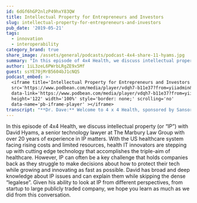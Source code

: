 ```yaml
---
id: 6dGf6hGP2nlzP49hxY83QW
title: Intellectual Property for Entrepreneurs and Investors
slug: intellectual-property-for-entrepreneurs-and-investors
pub_date: '2019-05-21'
tags:
  - innovation
  - interoperability
category_brand: true
share_image: /assets/general/podcasts/podcast-4x4-share-11-hyams.jpg
summary: "In this episode of 4x4 Health, we discuss intellectual property (or “IP”) with David Hyams, a senior technology lawyer at The Marbury Law Group with over 20 years of experience in IP matters.\_"
author: 1iL3zeL6PWrbLRgZE9x5Mf
guest: ssYE70jMrB5604bJ1cNQS
podcast_embed: >-
  <iframe title='Intellectual Property for Entrepreneurs and Investors'
  src='https://www.podbean.com/media/player/vdqh7-b11e37?from=yiiadmin&download=1&version=1'
  data-link='https://www.podbean.com/media/player/vdqh7-b11e37?from=yiiadmin&download=1&version=1'
  height='122' width='100%' style='border: none;' scrolling='no'
  data-name='pb-iframe-player' ></iframe>
transcript: "**Dr. Dave:** Welcome to 4 x 4 Health, sponsored by Sansoro Health. Sansoro Health, integration at the speed of innovation. Check them out at [www.sansorohealth.com](http://www.sansorohealth.com). I’m your host Dr. Dave Levin. A key fame in revitalizing and reinventing the US Healthcare System is innovation. Over the last several years entrepreneurs and investors have set their sights on healthcare services and technology and the result has been a record setting level of investment in healthcare innovation. It has also made Intellectual Property or IP more important than ever. What exactly is IP, why is it valuable, what should entrepreneurs and investors know when it comes to identifying, evaluating and protecting their IP? Today we get into those questions and more with David Hyams, Senior Technology Lawyer at the Marbury Law Group. David has over 20 years of experience in IP matters and has worked as in-house counsel at diverse organizations including Bose Corporation, AOL and the Clean Tech Startup Gridpoint. His broader legal experience includes patents, technologies licenses, open source software, content licensing, data privacy issues, field diligence for corporate M&A and a wide variety of business issues and commercial agreements. David has brought a deep knowledge about IP issues and can explain them and provide it wise while skipping the dense legalese, something we mere mortals really appreciate. Given his ability to look at these questions from different perspectives, from startup to large publicly traded company, you can understand why David is my go-to guy when it comes to IP. One housekeeping note before we start. I’m sure David would want us to remind you that this podcast is for general information purposes only and should not be considered nor relied upon as legal advice. If you have legal questions, you should exceed the advice of a competent attorney. So, with that in mind, welcome to 4 x 4 Health David.\n\n**David Hyams:** Hey Dave, thanks very much for having me.\n\n**Dr. Dave:** Alight, let’s get started. I’m gonna ask you a series of four questions and we’ll take about four minutes to answer each one. To get us started, tell us about yourself and your organization.\n\n**David:** I’m a Business and Technology Lawyer and thanks very much for that great introduction. I work at the Marbury Law Group. The Marbury Law Group specializes in Intellectual Property. Our attorneys have technical backgrounds in a wide array of technology areas. My particular technical expertise includes telecommunications, electronic devices, Computer networks and Cybersecurity. Healthcare IT and Healthcare Technology falls square in the middle of my skillset.\n\n**Dr. Dave:** You’ve been watching this for a long time and it’s evolved quite a bit over the years. You and I recently wrote an article about IP and one of the important things I learned from that experience was there’s a lot more to IP than just patents. I think a lot of us amateurs, when we hear Intellectual Property, we think that equals patents but what I’ve learned from you is that there are actually these four broad categories of Intellectual Property. Take a few minutes and walk us through these and let’s also talk about some examples.\n\n**David:** So, the four basic categories of Intellectual Property typically include and start with patents just like you mentioned which cover generally speaking inventions and we can get into in more detail, what the different kinds of Intellectual Property are and what they cover exactly? So, let’s start with patents. Trade secrets are a second form of Intellectual Property. There’s also copyright to consider and there are trademarks. So, patents as I mentioned a second ago, cover inventions generally. Trade secrets, sometimes considered the flipside of patents can cover nearly anything that provides value to a company so long as it remains secret and we talk about what that means and how does one maintain secrecy in a legal sense. There’s also copyright which traditionally is the realm of artistic works but over the years has expanded to cover software which is vitally important to most Healthcare IT Businesses and then there are trademarks which is sort of an outlier compared to the other forms of Intellectual Property but can be among the most important forms of IP for a company because it protects the company’s branding.\n\n**Dr. Dave:** Well, as I mentioned in the introduction, you have a wonderful way of explaining these things so that us, non-legal folks can follow along and when you and I put the article together, we took some episodes from Seinfeld as examples and I think it might be useful for us to step through some of this in a little more detail and we’ll test your creative capabilities as well Dave. Let’s see how we do here. Why don’t we start first with trademarks? Tell us a little bit more again about, what they are and can you cite an example from a Seinfeld episode that would give us a practical understanding?\n\n**David:** Sure. So, a trademark that might have been used in the, okay, fictional world of Seinfeld should be the soup man character which you might remember famously denied several characters soup \\[Unclear\\]. That character had a particular trademark. Let’s say his business was called soup man. I believe that’s actually the name of the business involved. So, soup man could be considered a trademark and the owner of that business, the eponymous soup man could apply for State and/or Federal protection for that name associated with his provision of soup Collett, soup and soup delivery services. So, that’s an example of trademark.\n\n**Dr. Dave:** And, that allows him to protect that and use that as his trademark and prevents others from duplicating it or using it as some other way, correct?\n\n**David:** Right, now that’s an important point. With the registration of the mark soup man, then he would be able to prevent others from also registering not just the soup man mark but confusingly similar marks that are even close to but not exactly the same as soup man.\n\n**Dr. Dave:** That’s great! Another favorite upper side of mine is when Kramer and one of his many adventures starts a company of his own and I believe the name of that company is Kramerica, I guess a mash up of Kramer and America. So, Kramerica could be trademarked as well if Kramer wanted to protect that as a trademark for his company. Was that another example?\n\n**David:** That’s a perfect example. What Kramer would have to do in that case is pick a particular set of goods or services that he’s going to provide. The registration for that trademark would be associated with those goods and services.\n\n**Dr. Dave:** There you go. Not that I think anyone would want to compete with Kramer. I mean, there’s only one but at least he could protect his trademark in that way. You know, going back to the so-called soup man, I think he also provides another illustration of Intellectual Property and that would be his recipes which as I understand it would be considered trade secrets. Have I got that right?\n\n**David:** I mean, I think that’s right. Provided that so the soup man takes what lawyers call reasonable steps to maintain the secrecy of his trade secrets. So, he could not for example just give out the recipe to anyone who approached him and said, I love your Chicken soup, can you please tell me what’s in it and he would explain yes, it’s my grandmother’s recipe and here’s what’s in it, no. First of all, you have to deny people access to the things that you consider valuable trade secrets and you have to take reasonable steps now stepping back from the Seinfeld example. Let’s say the soup man then required people to sign a nondisclosure agreement before he would tell them what the soup recipe is or perhaps, he limited the number of employees at his restaurant who knew what the soup recipe was to those who only had need to know. Then he could be said to have taken reasonable steps to protect the secrecy of his important secrets.\n\n**Dr. Dave:** And so, the key here is that, this is something valuable and it’s acknowledged is valuable but the key to protecting that is to build secrecy around it and as you said, to take what would be considered reasonable steps to protect that. So, don’t post the recipe in the restaurant, take appropriate precautions in terms of your staff selection training, their employment agreements and the like and again, all of that is designed to protect the value here which is the secret recipe if you will.\n\n**David:** That’s exactly right. Now you just alluded to something that’s actually a great example of protecting trade secrets because it’s not simply declaring something a secret and it’s not simply denying people the, you know, ease the ability to access the secret or, you know, read the recipe on the wall in this case. There is an employee training component, there’s a sort of day-to-day business practice aspect of this. All of those are important for companies considering how to protect valuable trade secrets.\n\n**Dr. Dave:** So, let’s now turn to patents because again, part of what I’ve learned from talking with you is they’re similar to trade secrets but in some ways the mirror image in terms of what is made public and how the information is protected. Explain that to us and as always, my guests have the right to call BS on me and correct me for any misstatements here.\n\n**David:** Well, you haven’t gotten anything wrong yet but I’ll make sure I’m listening very carefully, okay. You’re right, patents and trade secrets are in many ways considered sort of opposite sides of the same coin and many of the same considerations or legal considerations go into deciding as a strategic matter whether to treat a particular innovation as a trade secret or whether to apply for a patent for that innovation. One of the key considerations is typically, how hard is it for someone on the outside to look at that product or that service or that device and figure out how to do it on their own? If the answer is that it would be easy for a competitor to reverse engineer or figure out how to do that thing or how to make that thing, then it’s worthwhile going through the patent process. On the other hand, if it’s something that’s very difficult to figure out would require tremendous amount of time, be very expensive. Maybe it’s a better idea to keep that secret and that way prevent others from copying it or at least requiring them to make huge amounts of efforts in order to compete with you.\n\n**Dr. Dave:** It’s an important distinction and I like the way you frame this as these are different options and to some degree, this is a business decision about how to, if you will, categorize your Intellectual property and how best to pursue protection of it and extracting maximum value out of it.\n\n**David:** Well, I think that’s a really vital way to look at it. One of the ways I try to look at these issues and the way I advise businesses and clients that come to us is, how should we look at these things and approach them from a way that makes the most business sense, that will provide the most value for your company. In terms of looking at whether you should keep something as a trade secret or apply for patent protection or whether you should consider registering for copyright protection or what kinds of trademarks and what your brand’s new strategy should be, all of those are really business considerations and that’s something that’s incredibly important for businesses to keep in mind and that’s typically the way I advise folks who are asking for help.\n\n**Dr. Dave:** I wanna come back to this set of questions and we’ll go deeper on that in a moment but before we do, let’s get to the fourth category of Intellectual Property. So, tell us about copyrights and again, I’ll challenge you to come up with a Seinfeld example if you can.\n\n**David:** I actually have a really good example for you that I came up with before we sat down to record this. So, I think I mentioned before copyrights are typically the domain of artistic works and that’s where the name comes from. You have the right to copy a particular artistic expression whether that’s a novel or a work of art but over the years the copyright regime has expanded to cover software which legally speaking is considered a particular expression of an idea. For example, there may be many different algorithms or APIs that can accomplish a particular function in a piece of software but copyright could be applied to protect a particular implementation of an API or a particular implementation of an algorithm in software code. The way this plays out in the Seinfeld regime is actually a real-world example where a company not affiliated with the production company that makes the Seinfeld television show independently produced a book of Seinfeld trivia. The company that owns the rights to Seinfeld, sued the publishing company for copyright infringement and the publishing company defended itself saying, well, these are facts, everyone knows these things. Anyone who’s watched the Seinfeld show, should know these facts and enjoy participating in this trivia game much like any other trivia game and they lost on that. So, as it turns out, Seinfeld is not real, it’s actually an artistic work that was made up and as such the ‘facts’ of the characters and situations of the Seinfeld show are copyrighted and not actual facts, it turns out.\n\n**Dr. Dave:** Well, you took us from fantasy to reality and back again, that was really good. The example that I came up with was when George and Jerry wrote a script that they pitched the NBC and it was gonna be a show about nothing. Presumably that script could be copyrighted. That would be a subject of business discussions between the two authors and potentially with NBC as the company that would produce and promote this fictional show within a fictional show.\n\n**David:** I actually like your example a lot. It’s extremely meta, right. You have these copyrighted characters in a copyrighted script discussing a copyrightable script. How deep can we go there?\n\n**Dr. Dave:** I’m not surprised as a lawyer that sort of complexity would appeal to you, so…\n\n**David:** Well, what can I say?\n\n**Dr. Dave:** Ha, ha \\[Laughing\\]. If you’ve just joined us, you’re listening to 4 x 4 Health and we’re talking with David Hyams, Senior Technology Lawyer at the Marbury Law Group about Intellectual Property. Dave, that was a really good flyover of the four types. I do wanna get into, you know, why should we care, why is this important to entrepreneurs and investors? But before we leave this subject of these types, just take a brief moment and tell us for example the process of obtaining a patent and I recognize it asking the question. We could spend a whole hour talking about those processes but take that one as an example and give us a kind of layman’s flyover of how that works.\n\n**David:** Okay. So, from the business’s perspective, after you’ve spent all the time and money to create your, you know, new invention or new innovation, you would then talk to a professional, provide them with a description of an explanation of your invention. What that patent attorney would then do is, write this up in a most likely fairly legalistic way, the patent is ultimately a legal document and would submit that application to the US Patent and Trademark Office. It then goes into a queue at the USPTO is ultimately taken out for examination by a patent examiner who will read through the patent application, look at the claims section which I can explain more about in a minute and determine whether the claims in your patent are novel and non-obvious over any prior descriptions that are related to your invention. If all goes well and the examiner ultimately determines that your claims are new and non-obvious, then you will be granted a patent which provides you with exclusive rights that is rights to exclude others from making, using or selling the invention that’s described in the claims form twenty years from date of filing and that limited monopoly is granted to you by the United States Government.\n\n**Dr. Dave:** That process can stretch over what kind of time period?\n\n**David:** Well, it could be very rapid. There are ways to pay fees and accelerate examination. So, you could be talking six months to a year. The typical application I would say in this technology area is two, two and a half, maybe three years. I have seen applications dragged on for longer, in some rare cases much longer but on average I would say, two, two and a half, three years.\n\n**Dr. Dave:** You know, you and I recently did what I call patent spelunking. We did some exploration in a set of hats. I think it was a family of six that Apple Computer recently filed, it’s fascinating. It is sort of like sleuthing or spelunking. There’s information there but to some degree you have to kind of piece it together and reverse engineer, what’s the broader thing thereafter? We’ll post a link to that article as well as the original article that you and I wrote about IP. Hopefully you found that an interesting experience as well.\n\n**David:** I really enjoyed it. You know, it’s a little bit like trying to figure out what a large painting looks like by looking at one tiny corner of the painting and examining the brushstroke. So, it’s a super detailed document, it’s very technical that is with a little bit of experience knowing how to read patent application, sort of understanding how lawyers describe things and sort of why they describe them the way they do and then with the industry perspective that you brought to that exercise, we can kind of take a step back and I think makes some reasonable conclusions about the direction that, in that case Apple maybe headed. Patent applications are interesting because of course they are prospective to a certain extent. So, you know, looking at a company’s patent filings can give you insight into what they are thinking or not. They may change direction after that and go in a completely different direction but I think in, especially the case of large corporations, it could be very helpful.\n\n**Dr. Dave:** I would agree with you that you brought some expertise and thought to that article. I’m not sure how much industry perspective I brought. I think what I brought was some hubris where I speculated about what Apple might be up to on a broader scale. So, we’ll see. The good thing is time will tell whether we were bad \\[Unclear\\]. So, we’ll have to wait and see it on that. I want to now turn to the, what I would call the so what part of our discussion here. This has been a good introduction and flyover of Intellectual Property in general and the different types and some examples here and, but, you know, so what, I mean, why should anybody really care? What I’d like to get into with you over the next few minutes is, what are the most important things an entrepreneur or an investor should consider when it comes to Intellectual Property and for those who are wondering if this is even an important issue in healthcare, let me reassure you, this is a huge issue. As I mentioned at the top of the podcast, the amount of investment in innovation that’s going on in healthcare services and healthcare tech has just exploded over the last few years. If you need further evidence, you can go look at the proposed rules that the Office of the National Coordinator for Health IT recently released along with a set of rules proposed by CMS. Looking at issues like interoperability and information blocking in healthcare and these rules deal very directly with a set of issues around Intellectual Property, the exchange of information about system performance and design, even down to details like the sharing of screenshots. So again, I don’t wanna drag us too deep into the quagmire of Government regulation. My point is these things have been important but they’re of increasing importance almost on a daily basis within healthcare and IT. It should matter. I’m hoping you can put some meat on the bones here Dave. Now that I’ve got us all stirred up and worried about these issues, what are some practical things that folks should consider when they approach IP?\n\n**David:** I love the question, who cares? I think it’s an incredibly important question in, well, all aspects of life but in particular to Intellectual Property, this is an arcane area of the law. It makes people nervous. There’s the sense that it can be very expensive and very time-consuming and then at the end of the day, the question is, okay so, why should I do this at all?\_ Fortunately for lawyers, the answer to that question is, typically well, it depends and it kind of depends how you’re looking at it. Are you an entrepreneur, are you an investor, are you a large corporation, are you an Academic Research Institution? Every market participant, everybody in this area is going to have different concerns. One of the best things that I particularly enjoy is working with startup companies and working with early-stage companies. For them, they should look at Intellectual Property in the particular way of, alright, I probably have a limited amount of money to spend on any particular project. I probably have time pressure to bring products or services to market as rapidly as possible. So, the question is, how can I maximize the value of my company in a very short period of time and minimize my expenses while at the same time not having my innovations scooped by a company with greater resources? One thing that’s important for entrepreneurs to keep in mind is that investors typically look for patent applications as part of your portfolio. Dave, you and I have talked about shark tank in the past. I love the show. One of the first questions the sharks typically ask folks making a pitch on their show is, do you have patents, do you have patent applications? Of course, this has all been checked out ahead of time but the answer to that question is usually very interesting to me as a Patent Professional, they don’t go into a tremendous amount of detail about the patent in those conversations mostly because it’s for TV and we wouldn’t want to do that but also I think that investors who are looking to a certain extent and I can’t say this about every possible investor. To a certain extent some investors are checking the box. They wanna see, you know, have you taken steps to protect your invention or your innovation with a patent application and maybe they will scrutinize the level of detail of that patent application and maybe they won’t and that will depend on the particular circumstance but patent applications for an early-stage company or for an entrepreneur can be important if you are trying to present your company to an investor or you’re trying to build up a portfolio or round out the way your company looks for outside investment. The other thing to keep in mind is that once you do secure those patent rights, they will give you the opportunity to exclude others from stealing your inventions essentially. So, it’s a way of protecting the value of the innovation that you’ve created.\n\n**Dr. Dave:** Yeah, I think these are the two themes that I typically hear in these kinds of conversations with investors and entrepreneurs and you’re right, it’s almost exclusively focused on patents, although clearly things like trade secrets, trademarks and copyright can come into play as well and as you said, the goals are typically to protect something that’s valuable for the company to use and also frankly to drive valuation of the company when it comes to others investing. The thing that’s been interesting to me about this is although my investor friends look at these issues, I think they tend to downplay them. I think often the entrepreneur thinks there’s greater value in the patent in terms of valuing the business to the investor than the investor does and so that can make for some interesting back and forth as we haggle over what’s the valuation of the business in its current state.\n\n**David:** You know, that’s a really good point and I see both sides of it and I completely understand where an entrepreneur might be coming from when they receive a granted patent, looks very exciting. You receive this very official document from the US Patent and Trademark Office, it has a beautiful seal on it, it’s signed by the Commissioner of Patents. It’s also part of our culture, right. That patents are incredibly important; they’re only given out under special circumstances to inventions. Patents are actually mentioned in the constitution itself as being a vital part of our economy. So, I get it. That said, investors are also correct. The value of any individual patent may not confer tremendous amount of monetary value to a particular company. What may be more valuable is the indication that there is novelty in the invention or idea or service that’s being provided by that company and also let’s not forget that the patent gives you the right to take someone to court, to have them either license your technology which is a source of revenue for you or to prevent them from competing with you by copying your idea directly.\n\n**Dr. Dave:** Let’s take this one step further, we’ll stay on the specific area of patents but let’s say, Dave Levin has been in his garage and he thinks he’s got the next cool thing and he thinks there could be something that’s patentable here. What are the first couple of steps that this budding innovator should take?\n\n**David:** Well, you can certainly go onto the US Patent Office website and conduct a search and you can look to see whether anyone has done this before and there are also free services that are available on the web that also provide very similar patent searching services for free and in some ways are more usable, maybe more user-friendly than the one directly provide by the USPTO but one thing you can do is educate yourself about what does the Intellectual Property and landscape in terms of patents look like in my particular area. Hopefully in your case, you’ve done that and you haven’t found anything that looks similar to what you’ve done or maybe you’ve found something that’s kind of related but not really. First of all, now you’ve armed yourself with important knowledge. Second of all, you can bring your invention and those things that you’re aware of to your patent attorney for a conversation about next steps. I should also say that some patent attorneys recommend in particular to their large corporate clients that they do no patent searching of any kind but that’s for a particularly narrow reason, especially if you are a large institution becoming aware of patents can subject you to certain kinds of damages in litigation later on. I did mention this was a lawyerly concern.\n\n**Dr. Dave:** So, in this case, ignorance of the law could be an excuse it sounds like.\n\n**David:** Well, ignorance of prior art can keep you from triple damages, yes and again, it sounds much better when you say it.\n\n**Dr. Dave:** Ha, ha \\[Laughing\\]. So, we’ve been talking about this almost acutely from the perspective of, I got something, I think it’s valuable, I wanna protect it, I wanna use it to drive value in my company but let’s look at this from the other perspective of I wanna make sure that I’m not infringing on someone else’s Intellectual Property because this is the other thing I’ve learned from working with you. It’s not just about protecting my stuff; it’s making sure that I haven’t strayed into someone else’s property or that if I do so that I do it knowingly. So, I think of this as kind of the defensive part of this work. Tell us a little bit about that and some of the things that you commonly advise clients to be aware of.\n\n**David:** So, I mentioned a minute ago about searching. One incredibly valuable thing that you can learn is that in fact you’re a competitor or another company in the space actually has patents, that are related to what you’re working on. Being aware of those ahead of time can be immensely valuable to your company. If for example you hadn’t done that and you find yourself in the unfortunate position to be providing a product or service that you later discover infringes on someone else’s patents either because you’ve discovered this through your own diligence or perhaps less fortunately you receive a letter from the lawyers for that other folks telling you that you infringe on those patents. That can be incredibly costly for your business and because of the exclusive rights provided by patent, you may be forced to pay a license to use their technology if they’re willing or you may be forced to change your product or stop producing it all together but it is possible to change a product to design around someone else’s patents, that maybe possible but that of course results in perhaps a delay of entry into a market or you may have to temporarily cease production while you redesign in any event at a minimum it will increase your cost with respect to your competitor.\n\n**Dr. Dave:** Given that we’re talking about particularly bad healthcare and our particular interest in healthcare information technology. Take a moment and talk about open source licensing and the bugaboos that can come along with that because that’s the other things that I typically see in due diligence reviews.\n\n**David:** Open source software provides a company with an opportunity to reduce their time to market and reduce their costs, right. A lot of open source modules for various functionality are available in some cases at no cost on the web. The wrinkle that companies need to keep in mind is that sometimes these software modules come with a contract attached to them, open source license and in some cases the typical bugaboo is the general public license. The term of the license then require that a company that incorporates open source software that is associated with this GPL license, release or make available the source code for all of the software that incorporates this one module. So, you could find yourself in the very unfortunate situation of having some legal professionals refer to this having your code tainted by the GPL license came with that incredibly small and well seemed like a very convenient thing to use at the time when you were coding it and now you’re required to release or make available all of the source code for your product or service while this may sound theoretical and far-fetched, there are well-known examples of even very large companies getting caught up by this.\n\n**Dr. Dave:** I think you’ve explained this really well and the bottom line is there’s an incredibly rich source of open source material out there in the world. Some of it can be really useful and it can save time and it works great in all of that but it can be encumbered by these licensing requirements and so it’s really important for a company that’s looking at incorporating these elements to understand not just the technical aspects of it but what is the business and legal implications of this and as you said, you can incorporate a tiny snippet of code that in effect is the Trojan Horse that opens everything up to the public in a way that might not be so great for your business.\n\n**David:** Right. Now, this sounds vey scary and potentially it is but it’s another one of these situations where forewarned is forearmed. If you’re aware of these issues going into and through your development process, companies that I have advised have used an enlightened software development process where the software developers are educated about these issues and are aware of them and ideally it’s an open loop communication where software developers are seeking advice about open source software that they want to use and hopefully the time frame isn’t so extreme that there is time to check out the licenses and make sure that you won’t run into any of these issues and typically review of open source licenses, this not very labor intensive, it should not take your contract review person or attorney a tremendous amount of time to review it. So, a small amount of time upfront can save you huge headache later on.\n\n**Dr. Dave:** That might actually be a pretty big advice in general about these topics that in some cases it’s a go slow to go fast but you end up getting more value out of things that you’ve created and you can avoid stepping into some potholes that are pretty obvious and should be avoided. I think you’ve given us a really good overview and it’s easier now to understand why both entrepreneurs and investors are very interested in this topic. It drives value but it can also be a source of complications and problems in various development situations and in business deals.\n\n**David:** One other thing I wanted to mention though, we were talking about the patents and the kind of conversations that you wanna have before you apply for them. You know, your brief meeting with your attorney may actually result in a huge cost savings for you. For example, if you’re looking at your innovations and you make the decisions that maybe it’s better to keep this as a trade secret after all. Comparted to trade secrets, the patent process is long and drawn-out and can be quite costly. On the other hand, maintaining trade secrets should impose almost no additional expense on your company. Simply what the company needs to do is make sure that processes are put in place. So, there’s a slightly greater burden in terms of education, maybe the writing of non-disclosure agreements, making sure that people are deploying non-disclosure agreements, making sure that other companies sign them, making sure that there is a, I don’t wanna say company culture but that people are educated that you can’t just go out and talk about these things, that you know, you need to take reasonable steps and you can’t just post the menu on the wall sort of thing and providing sales people and people who are charged with fundraising with topics that they can talk about and a level of detail that they can talk about them until an NDA signed and then once that NDA sign, then they can open the kimono and talk about them in greater detail, that sort of thing. It’s a simple processes and again, the brief conversation in some of the preparation ahead of time can save you a world of pain later on.\n\n**Dr. Dave:** There’s been a theme in this discussion today and I just wanna call it out directly which is in my experience anyway, great attorneys are partners. They really help you think through not just the cut-and-dried legal questions but how do they really apply in your situation because very often, there’s this balance between the legal options and what is the best decision for the business and so, maybe I’m stealing your thunder a little bit and again, please correct me if you see it differently but my experience has been, the best attorneys are the ones that can really help me think through the problem and potential ways we might get to a solution that obviously conformed with the law but it also makes sense from a business perspective and that’s a real art, there’s real judgement there. It’s not calling balls and strikes as might be thought of in the legal world. So, I guess I kind of went off of my own rant there but really in and, I’m making any sense here at all?\n\n**David:** No, that sounded great to me. So, Harry Truman famously said that he wanted only to have one-handed lawyers because the lawyers that he kept running into kept giving him advice like, on the one hand this but on the other hand that. As a President or as a business person, that may not be the most actionable or useful advice. I mean, an academic analysis of well, here are all of your options may be informative but it may not actually be useful and so when I tell people what I do, I say I’m a business and technology lawyer. I don’t approach Intellectual Property as an academic exercise although that can be fun. We’re here to conduct business. Clients who come to me for advice are looking for recommendations based on expertise and they’re not necessarily looking for, you know, an academic treatise on Intellectual Property. So, that his how I approach things. I try to, if I’m going to give a range of recommendations, I’ll explain what the thought process is and I really do try to work with businesses to explain not only what the options are both to the best of my knowledge, what the best options are for them. Now, in terms of sage advice, I guess I was thinking about one of my favorite questions and lawyers ask a lot of questions. One of my favorite questions is, so what? And, I like to apply that well, frankly in all aspects of my life but in its application in the law, I find that, that question helps get to the root of, what’s really important, what are the key business considerations, what are the key legal considerations? That is a question, for example, that will help you very quickly decide whether or not you want to commit resources for a patent application or whether you would rather keep something as a trade secret. Is the software that you’re developing incredibly important to the point where you need to go to the Copyright Office and seek protection for it? What is your branding strategy, should you be committing resources to a branding strategy at all? If so, what is the value that you’re seeking and what are the key ways to distinguish yourself in the marketplace. Business people don’t have a lot of time to make decisions and these issues can be complicated and arcane. So, the best legal advice you’re going to get is gonna be from the business partner who can help you sort through the stickit rapidly and come to a quick and useful decision.\n\n**Dr. Dave:** Well, that is truly sage advice and as you said, that’s for life and for work. I often think of the so what question is starting with the end in mind. You know, why are we doing this, what do we hope to accomplish? And then working backwards. I find very often in healthcare, we forget to do that, we are doers, we want to get in and fix things, we wanna get things done, we wanna make the world a better place. Sometimes we forget to pause and spend the time thinking about, so what, so that we’re clear in our aims. I even see it day to day in just attending meetings. It’s not even clear why we are all around the table, what’s the purpose of this discussion, so what? Again, I think it’s truly sage advice and we probably all could do more of that in our day to day lives. So, thanks for sharing that. We’ve been talking with David Hyams, Senior Technology Lawyer at the Marbury Law Group. Dave, thanks again for joining us.\n\n**David:** Well, it’s absolutely my pleasure and thank you very much for this. This has been a lot of fun for me.\n\n**Dr. Dave:** You’ve been listening to 4 x 4 Health, sponsored by Sansoro Health. Sansoro health, integration at the speed of innovation. Check them out at [www.sansorohealth.com](http://www.sansorohealth.com). I hope you’ll join us next time for another 4 x 4 discussion with healthcare innovators. Until then, I’m your host Dr. Dave Levin, thanks for listening."
---
```

In this episode of 4x4 Health, we discuss intellectual property (or “IP”) with David Hyams, a senior technology lawyer at The Marbury Law Group with over 20 years of experience in IP matters.  With the US healthcare system facing rising costs and limited resources, health IT innovators are stepping up with cutting edge technology that accomplishes the triple-aim of healthcare.  However, IP can often be a key challenge that holds companies back as they struggle to make decisions about how to protect their tech while growing and innovating as fast as possible.  David has broad and deep knowledge about IP issues and can explain them while skipping the dense “legalese”. Given his ability to look at IP from different perspectives, from startup to large publicly traded company, we hope you learn as much as we did from this conversation.
  